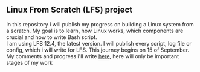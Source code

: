 ## Linux From Scratch (LFS) project

In this repository i will publish my progress on building a Linux system from a scratch. My goal is to learn, how Linux works, which components are crucial and how to write Bash script.  
I am using LFS 12.4, the latest version. I will publish every script, log file or config, which i will write for LFS. This journey begins on 15 of September. My comments and progress i'll write [here](./logs/build-journal.md), here will only be important stages of my work

